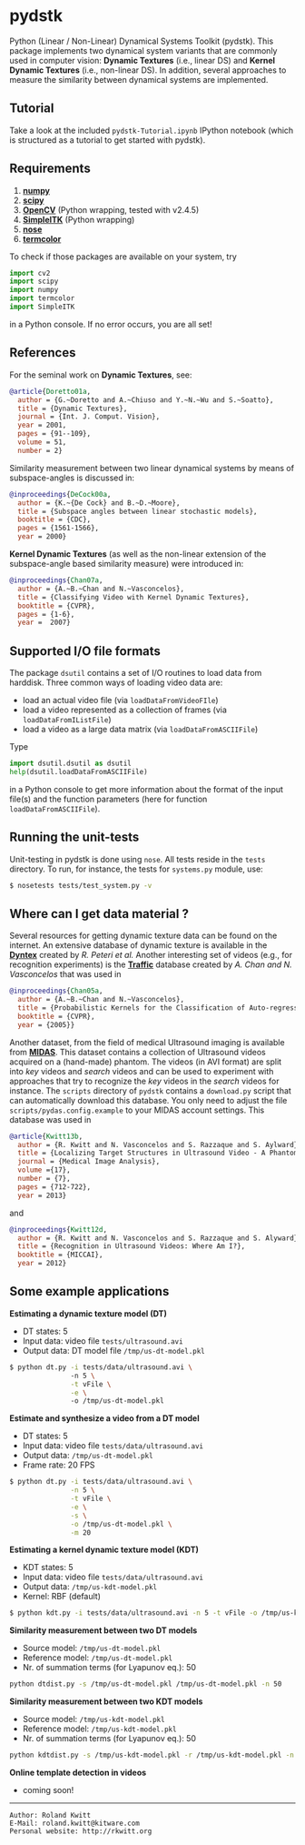 pydstk
======

Python (Linear / Non-Linear) Dynamical Systems Toolkit (pydstk). 
This package implements two dynamical system variants that are commonly used in computer vision: 
**Dynamic Textures** (i.e., linear DS) and **Kernel Dynamic Textures** (i.e., non-linear DS). In addition, 
several approaches to measure the similarity between dynamical systems are implemented. 

Tutorial
--------

Take a look at the included ```pydstk-Tutorial.ipynb``` IPython notebook (which is structured
as a tutorial to get started with pydstk).


Requirements
------------

1. [**numpy**](http://www.numpy.org)
2. [**scipy**](http://www.scipy.org)
3. [**OpenCV**](http://opencv.willowgarage.com/wiki/) (Python wrapping, tested with v2.4.5)
4. [**SimpleITK**](http://www.simpleitk.org) (Python wrapping)
5. [**nose**](https://nose.readthedocs.org/en/latest/)
6. [**termcolor**](https://pypi.python.org/pypi/termcolor)

To check if those packages are available on your system, try
```python
import cv2
import scipy
import numpy
import termcolor
import SimpleITK
```
in a Python console. If no error occurs, you are all set! 

References
----------

For the seminal work on **Dynamic Textures**, see:

```bibtex
@article{Doretto01a,
  author = {G.~Doretto and A.~Chiuso and Y.~N.~Wu and S.~Soatto},
  title = {Dynamic Textures},
  journal = {Int. J. Comput. Vision},
  year = 2001,
  pages = {91--109},
  volume = 51,
  number = 2} 
```

Similarity measurement between two linear dynamical systems by means of subspace-angles is discussed in: 

```bibtex
@inproceedings{DeCock00a,
  author = {K.~{De Cock} and B.~D.~Moore},
  title = {Subspace angles between linear stochastic models},
  booktitle = {CDC},
  pages = {1561-1566},
  year = 2000}
```

**Kernel Dynamic Textures** (as well as the non-linear extension of the subspace-angle based similarity measure) were introduced in:

```bibtex
@inproceedings{Chan07a,
  author = {A.~B.~Chan and N.~Vasconcelos},
  title = {Classifying Video with Kernel Dynamic Textures},
  booktitle = {CVPR},
  pages = {1-6},
  year =  2007}
```

Supported I/O file formats
--------------------------
The package `dsutil` contains a set of I/O routines to load data from harddisk. Three
common ways of loading video data are: 
- load an actual video file (via `loadDataFromVideoFIle`)
- load a video represented as a collection of frames (via `loadDataFromIListFile`)
- load a video as a large data matrix (via `loadDataFromASCIIFile`)

Type
```python
import dsutil.dsutil as dsutil
help(dsutil.loadDataFromASCIIFile)
```
in a Python console to get more information about the format of the input file(s) and 
the function parameters (here for function `loadDataFromASCIIFile`).

Running the unit-tests
----------------------
Unit-testing in pydstk is done using `nose`. All tests reside in the `tests` directory. To run, for instance, 
the tests for `systems.py` module, use:
```bash
$ nosetests tests/test_system.py -v
```

Where can I get data material ?
-------------------------------
Several resources for getting dynamic texture data can be found on the internet. An extensive database of dynamic texture is available in the [**Dyntex**](http://projects.cwi.nl/dyntex/) 
created by *R. Peteri et al.* Another interesting set of videos (e.g., for recognition experiments) is the [**Traffic**](http://www.svcl.ucsd.edu/projects/traffic/) database created
by *A. Chan and N. Vasconcelos* that was used in

```bibtex
@inproceedings{Chan05a,
  author = {A.~B.~Chan and N.~Vasconcelos},
  title = {Probabilistic Kernels for the Classification of Auto-regressive Visual Processes},
  booktitle = {CVPR},
  year = {2005}}
```

Another dataset, from the field of medical Ultrasound imaging is available from [**MIDAS**](http://midas3.kitware.com/midas/folder/10255).
This dataset contains a collection of Ultrasound videos acquired on a (hand-made) phantom. The videos (in AVI format) are split into *key* videos and *search*
videos and can be used to experiment with approaches that try to recognize the *key* videos in the *search* videos for instance. 
The `scripts` directory of `pydstk` contains a `download.py` script that can automatically download this database. You only need 
to adjust the file `scripts/pydas.config.example` to your MIDAS account settings. This database was used in

```bibtex
@article{Kwitt13b,
  author = {R. Kwitt and N. Vasconcelos and S. Razzaque and S. Aylward},
  title = {Localizing Target Structures in Ultrasound Video - A Phantom Study},
  journal = {Medical Image Analysis},
  volume ={17},
  number = {7},
  pages = {712-722},
  year = 2013}
```
and
```bibtex
@inproceedings{Kwitt12d,
  author = {R. Kwitt and N. Vasconcelos and S. Razzaque and S. Alyward},
  title = {Recognition in Ultrasound Videos: Where Am I?},
  booktitle = {MICCAI},
  year = 2012}
```

Some example applications
-------------------------

**Estimating a dynamic texture model (DT)**
- DT states: 5
- Input data: video file `tests/ultrasound.avi`
- Output data: DT model file `/tmp/us-dt-model.pkl`

```bash
$ python dt.py -i tests/data/ultrasound.avi \ 
               -n 5 \
               -t vFile \
               -e \ 
               -o /tmp/us-dt-model.pkl
```
**Estimate and synthesize a video from a DT model**
- DT states: 5
- Input data: video file `tests/data/ultrasound.avi`
- Output data: `/tmp/us-dt-model.pkl`
- Frame rate: 20 FPS

```bash
$ python dt.py -i tests/data/ultrasound.avi \
               -n 5 \
               -t vFile \
               -e \
               -s \
               -o /tmp/us-dt-model.pkl \
               -m 20
```
**Estimating a kernel dynamic texture model (KDT)**
- KDT states: 5
- Input data: video file `tests/data/ultrasound.avi`
- Output data: `/tmp/us-kdt-model.pkl`
- Kernel: RBF (default)

```bash
$ python kdt.py -i tests/data/ultrasound.avi -n 5 -t vFile -o /tmp/us-kdt-model.pkl
```
**Similarity measurement between two DT models**
- Source model: `/tmp/us-dt-model.pkl`
- Reference model: `/tmp/us-dt-model.pkl`
- Nr. of summation terms (for Lyapunov eq.): 50

```bash
python dtdist.py -s /tmp/us-dt-model.pkl /tmp/us-dt-model.pkl -n 50
```
**Similarity measurement between two KDT models**
- Source model: `/tmp/us-kdt-model.pkl`
- Reference model: `/tmp/us-kdt-model.pkl`
- Nr. of summation terms (for Lyapunov eq.): 50

```bash
python kdtdist.py -s /tmp/us-kdt-model.pkl -r /tmp/us-kdt-model.pkl -n 50
````
**Online template detection in videos**
- coming soon!

---
```
Author: Roland Kwitt
E-Mail: roland.kwitt@kitware.com
Personal website: http://rkwitt.org
```
